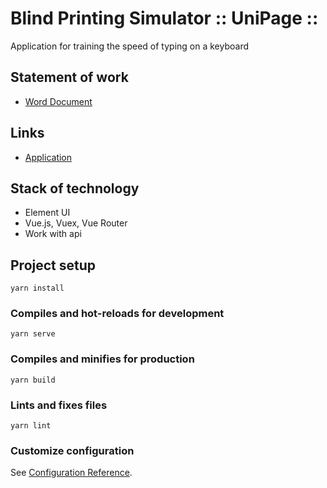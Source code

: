 # Blind Printing Simulator :: UniPage ::

Application for training the speed of typing on a keyboard

## Statement of work
- [Word Document](https://github.com/BobrikovAleksey/TestTasks/blob/master/BlindPrintingSimulator_UniPage/UniPage.%20Test.%20Frontend%20Intern.docx?raw=true)

## Links
- [Application](https://bobrikovaleksey.github.io/TestTasks/BlindPrintingSimulator_UniPage/dist/)

## Stack of technology
- Element UI
- Vue.js, Vuex, Vue Router
- Work with api

## Project setup

    yarn install

### Compiles and hot-reloads for development

    yarn serve

### Compiles and minifies for production

    yarn build

### Lints and fixes files

    yarn lint

### Customize configuration

See [Configuration Reference](https://cli.vuejs.org/config/).
